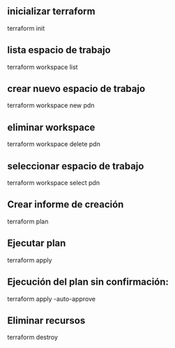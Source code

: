 ## inicializar terraform
terraform init
## lista espacio de trabajo
terraform workspace list
## crear nuevo espacio de trabajo
terraform workspace new pdn
## eliminar workspace
terraform workspace delete pdn
## seleccionar espacio de trabajo
terraform workspace select pdn
## Crear informe de creación
terraform plan
## Ejecutar plan
terraform apply
## Ejecución del plan sin confirmación:
terraform apply -auto-approve
## Eliminar recursos
terraform destroy